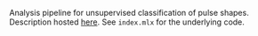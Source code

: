 Analysis pipeline for unsupervised classification of pulse shapes.
Description hosted [here](https://postpop.github.io/pulseTypePipeline/). See `index.mlx` for the underlying code.


